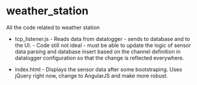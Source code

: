 weather_station
===============

All the code related to weather station


* tcp_listener.js - Reads data from datalogger - sends to database and to the UI. - Code still not ideal - must be able to update the logic of sensor data parsing and database insert based on the channel definition in datalogger configuration so that the change is reflected everywhere.  
          
* index.html - Displays the sensor data after some bootstraping. Uses jQuery right now, change to AngularJS and make more robust. 

